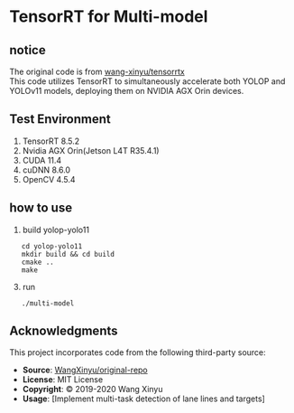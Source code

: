 # TensorRT for Multi-model
## notice
The original code is from [wang-xinyu/tensorrtx](https://github.com/wang-xinyu/tensorrtx)  
This code utilizes TensorRT to simultaneously accelerate both YOLOP and YOLOv11 models, deploying them on NVIDIA AGX Orin devices.
## Test Environment
1. TensorRT 8.5.2
2. Nvidia AGX Orin(Jetson L4T R35.4.1)
3. CUDA 11.4
4. cuDNN 8.6.0
5. OpenCV 4.5.4
## how to use
1. build yolop-yolo11
```
   cd yolop-yolo11
   mkdir build && cd build
   cmake ..
   make
```
3. run
```
   ./multi-model
```
## Acknowledgments
This project incorporates code from the following third-party source:
- **Source**: [WangXinyu/original-repo](https://github.com/WangXinyu/original-repo)
- **License**: MIT License
- **Copyright**: © 2019-2020 Wang Xinyu
- **Usage**: [Implement multi-task detection of lane lines and targets]

